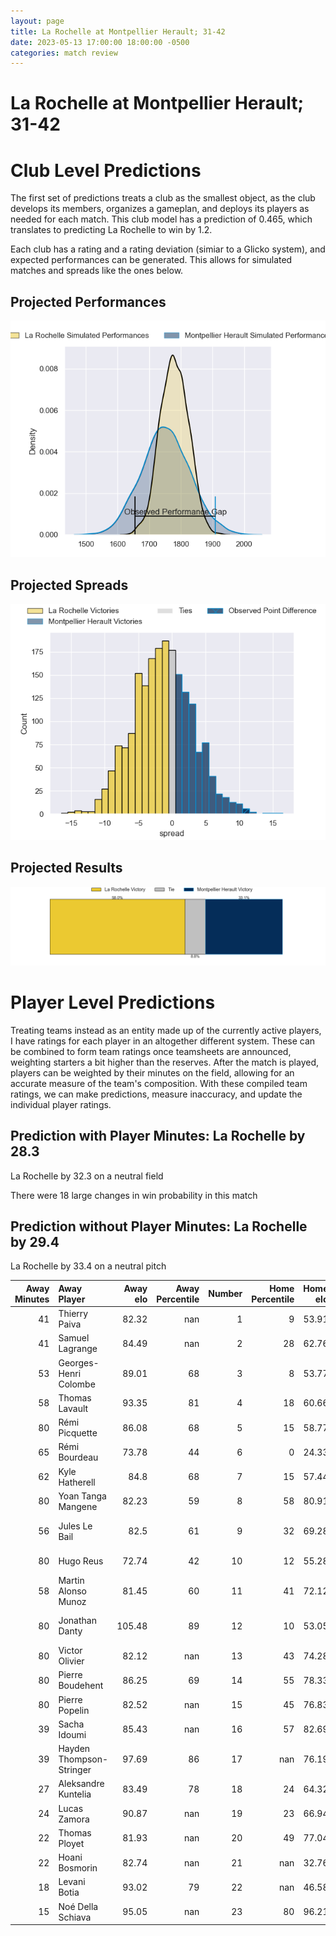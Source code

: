 ```yaml
---  
layout: page  
title: La Rochelle at Montpellier Herault; 31-42  
date: 2023-05-13 17:00:00 18:00:00 -0500  
categories: match review  
---
```

# La Rochelle at Montpellier Herault; 31-42

# Club Level Predictions


The first set of predictions treats a club as the smallest object, as the club develops its members, organizes a gameplan, and deploys its players as needed for each match. This club model has a prediction of 0.465, which translates to predicting La Rochelle to win by 1.2.

Each club has a rating and a rating deviation (simiar to a Glicko system), and expected performances can be generated. This allows for simulated matches and spreads like the ones below.
## Projected Performances


![Projected Performances](plots/performances_2023-05-13-MontpellierHerault-LaRochelle.png)
## Projected Spreads


![Projected Spreads](plots/spreads_2023-05-13-MontpellierHerault-LaRochelle.png)
## Projected Results


![Projected Results](plots/resultbar_2023-05-13-MontpellierHerault-LaRochelle.png)
# Player Level Predictions


Treating teams instead as an entity made up of the currently active players, I have ratings for each player in an altogether different system. These can be combined to form team ratings once teamsheets are announced, weighting starters a bit higher than the reserves. After the match is played, players can be weighted by their minutes on the field, allowing for an accurate measure of the team's composition. With these compiled team ratings, we can make predictions, measure inaccuracy, and update the individual player ratings.
## Prediction with Player Minutes: La Rochelle by 28.3


La Rochelle by 32.3 on a neutral field

There were 18 large changes in win probability in this match
## Prediction without Player Minutes: La Rochelle by 29.4


La Rochelle by 33.4 on a neutral pitch



|   Away Minutes | Away Player              |   Away elo |   Away Percentile |   Number |   Home Percentile |   Home elo | Home Player            |   Home Minutes |
|---------------:|:-------------------------|-----------:|------------------:|---------:|------------------:|-----------:|:-----------------------|---------------:|
|             41 | Thierry Paiva            |      82.32 |               nan |        1 |                 9 |      53.91 | Enzo Forletta          |             53 |
|             41 | Samuel Lagrange          |      84.49 |               nan |        2 |                28 |      62.76 | Vincent Giudicelli     |             58 |
|             53 | Georges-Henri Colombe    |      89.01 |                68 |        3 |                 8 |      53.77 | Henry Thomas           |             53 |
|             58 | Thomas Lavault           |      93.35 |                81 |        4 |                18 |      60.66 | Florian Verhaeghe      |             80 |
|             80 | Rémi Picquette           |      86.08 |                68 |        5 |                15 |      58.77 | Bastien Chalureau      |             53 |
|             65 | Rémi Bourdeau            |      73.78 |                44 |        6 |                 0 |      24.33 | Alexandre Bécognée     |             80 |
|             62 | Kyle Hatherell           |      84.8  |                68 |        7 |                15 |      57.44 | Masivesi Dakuwaqa      |             24 |
|             80 | Yoan Tanga Mangene       |      82.23 |                59 |        8 |                58 |      80.91 | Zach Mercer            |             80 |
|             56 | Jules Le Bail            |      82.5  |                61 |        9 |                32 |      69.28 | Jacobus Meyer Reinach  |             48 |
|             80 | Hugo Reus                |      72.74 |                42 |       10 |                12 |      55.28 | Louis Carbonel         |             68 |
|             58 | Martin Alonso Munoz      |      81.45 |                60 |       11 |                41 |      72.12 | George Bridge          |             80 |
|             80 | Jonathan Danty           |     105.48 |                89 |       12 |                10 |      53.05 | Jan Lodewyk Serfontein |             80 |
|             80 | Victor Olivier           |      82.12 |               nan |       13 |                43 |      74.28 | Thomas Darmon          |             80 |
|             80 | Pierre Boudehent         |      86.25 |                69 |       14 |                55 |      78.33 | Vincent Rattez         |             64 |
|             80 | Pierre Popelin           |      82.52 |               nan |       15 |                45 |      76.83 | Anthony Bouthier       |             80 |
|             39 | Sacha Idoumi             |      85.43 |               nan |       16 |                57 |      82.69 | Clément Doumenc        |             56 |
|             39 | Hayden Thompson-Stringer |      97.69 |                86 |       17 |               nan |      76.19 | Gela Aprasidze         |             32 |
|             27 | Aleksandre Kuntelia      |      83.49 |                78 |       18 |                24 |      64.32 | Titi Lamositele        |             27 |
|             24 | Lucas Zamora             |      90.87 |               nan |       19 |                23 |      66.94 | Grégory Fichten        |             27 |
|             22 | Thomas Ployet            |      81.93 |               nan |       20 |                49 |      77.04 | Tyler Evan Duguid      |             27 |
|             22 | Hoani Bosmorin           |      82.74 |               nan |       21 |               nan |      32.76 | Jérémie Maurouard      |             22 |
|             18 | Levani Botia             |      93.02 |                79 |       22 |               nan |      46.58 | Pierre Lucas           |             16 |
|             15 | Noé Della Schiava        |      95.05 |               nan |       23 |                80 |      96.21 | Paolo Garbisi          |             12 |

